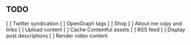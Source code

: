 ## TODO

[ ] Twitter syndication
[ ] OpenGraph tags
[ ] Shop
[ ] About me copy and links
[ ] Upload content
[ ] Cache Contentful assets
[ ] RSS feed
[ ] Display post descriptions
[ ] Render video content
